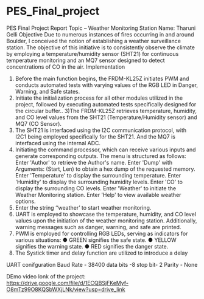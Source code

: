 # PES_Final_project

PES Final Project Report Topic – Weather Monitoring Station
Name: Tharuni Gelli
Objective
Due to numerous instances of fires occurring in and around Boulder, I conceived the notion of
establishing a weather surveillance station. The objective of this initiative is to consistently observe the
climate by employing a temperature/humidity sensor (SHT21) for continuous temperature monitoring and
an MQ7 sensor designed to detect concentrations of CO in the air.
Implementation
1) Before the main function begins, the FRDM-KL25Z initiates PWM and conducts
automated tests with varying values of the RGB LED in Danger, Warning, and Safe
states.
2) Initiate the initialization process for all other modules utilized in the project, followed
by executing automated tests specifically designed for the circular buffer..
3)The FRDM-KL25Z retrieves temperature, humidity, and CO level values from the SHT21
(Temperature/Humidity sensor) and MQ7 (CO Sensor).
4) The SHT21 is interfaced using the I2C communication protocol, with I2C1 being
employed specifically for the SHT21. And the MQ7 is interfaced using the internal ADC.
5) Initiating the command processor, which can receive various inputs and generate
corresponding outputs. The menu is structured as follows:
Enter 'Author' to retrieve the Author's name.
Enter 'Dump' with Arguments: (Start, Len) to obtain a hex dump of the requested
memory.
Enter 'Temperature' to display the surrounding temperature.
Enter 'Humidity' to display the surrounding humidity levels.
Enter 'CO' to display the surrounding CO levels.
Enter 'Weather' to initiate the Weather Monitoring station.
Enter 'Help' to view available weather options.
6) Enter the string ‘‘weather’ to start weather monitoring.
7) UART is employed to showcase the temperature, humidity, and CO level values upon
the initiation of the weather monitoring station. Additionally, warning messages such as
danger, warning, and safe are printed.
8) PWM is employed for controlling RGB LEDs, serving as indicators for various
situations:
● GREEN signifies the safe state.
● YELLOW signifies the warning state.
● RED signifies the danger state.
9) The Systick timer and delay function are utilized to introduce a delay

UART conifguration
Baud Rate - 38400
data bits -8
stop bit- 2
Parity - None

DEmo video lonk of the project:
https://drive.google.com/file/d/1ECQBSjFKeMyf-O8mTz99O8KQSbWXjLNk/view?usp=drive_link
